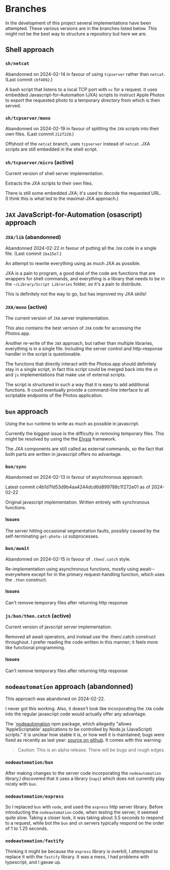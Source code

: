 # Branches

In the development of this project several implementations have been attempted. These various versions are in the branches listed below. This might not be the best way to structure a repository but here we are.

## Shell approach

### `sh/netcat`

Abandonned on 2024-02-14 in favour of using `tcpserver` rather than
`netcat`. (Last commit `cbf4092`.)

A bash script that listens to a local TCP port with `nc` for a request.
It uses embedded Javascript-for-Automation (JXA) scripts to instruct
Apple Photos to export the requested photo to a temporary directory from
which is then served.

### `sh/tcpserver/mono`

Abandonned on 2024-02-19 in favour of splitting the `JXA` scripts into
their own files. (Last commit `212f229`.)

Offshoot of the `netcat` branch, uses `tcpserver` instead of `netcat`.
JXA scripts are still embedded in the shell script.

### `sh/tcpserver/micro` (active)

Current version of shell server implementation.

Extracts the JXA scripts to their own files.

There is still some embedded JXA; it's used to decode the requested URL.
(I think this is what led to the maximal-JXA approach.)

## `JAX` JavaScript-for-Automation (osascript) approach

### `JXA/lib` (abandonned)

Abandonned 2024-02-22 in favour of putting all the `JXA` code in a
single file. (Last commit `1ba15e7`.)

An attempt to rewrite everything using as much JXA as possible.

JXA is a pain to program, a good deal of the code are functions that are
wrappers for shell commands, and everything is a library that needs to
be in the `~/Library/Script Libraries` folder, so it's a pain to
distribute.

This is definitely not the way to go, but has improved my JXA skills!

### `JXA/mono` (active)

The current version of `JXA` server implementation.

This also contains the best version of `JXA` code for accessing the
Photos.app.

Another re-write of the `JAX` approach, but rather than multiple
libraries, everything is in a single file. Including the server control
and http-response handler in the script is questionable.

The functions that directly interact with the Photos.app should
definitely stay in a single script, in fact this script could be merged
back into the `sh` and `js` implementations that make use of external
scripts.

The script is structured in such a way that it is easy to add additional
functions. It could eventually provide a command-line interface to all
scriptable endpoints of the Photos application.

## `bun` approach

Using the `bun` runtime to write as much as possible in javascript.

Currently the biggest issue is the difficulty in removing temporary
files. This might be resolved by using the the
[Elysia](https://elysiajs.com/) framework.

The JXA components are still called as external commands, so the fact
that both parts are written in javascript offers no advantage.

### `bun/sync`

Abandonned on 2024-02-13 in favour of asynchronous approach.

Latest commit c4b1d7fd53d9b4aa4244dcd6d899788c1f272e01 as of 2024-02-22

Original javascript implementation. Written entirely with synchronous
functions.

#### Issues

The server hitting occasional segmentation faults, possibly caused by
the self-terminating `get-photo-id` subprocesses.

### `bun/await`

Abandonned on 2024-02-15 in favour of `.then`/`.catch` style.

Re-implementation using asynchronous functions, mostly using
await--everywhere except for in the primary request-handling function,
which uses the `.then` construct.

#### Issues

Can't remove temporary files after returning http response

### `js/bun/then.catch` (active)

Current version of javscript server implementation.

Removed all await operators, and instead use the .then/.catch construct
throughout. I prefer reading the code written in this manner; it feels
more like functional programming.

#### Issues

Can't remove temporary files after returning http response

## `nodeautomation` approach (abandonned)

This approach was abandoned on 2024-02-22.

I never got this working. Also, it doesn't look like incorporating the `JXA` code into the regular javascript code would actually offer any advantage.

The `[nodeautomation](https://hhas.github.io/nodeautomation/) npm package,
which allegedly "allows 'AppleScriptable' applications to be controlled
by Node.js (JavaScript) scripts." It is unclear how stable it is, or how
well it is maintained; bugs were fixed as recently as last year: [source
on github](https://github.com/hhas/nodeautomation). It comes with this
warning:

> Caution: This is an alpha release. There will be bugs and rough edges.

### `nodeautomation/bun`

After making changes to the server code incorporating the `nodeautomation` library,I discovered that it uses a library (`napi`) which does not currently play nicely with `bun`.

### `nodeautomation/express`

So I replaced `bun` with `node`, and used the `express` http server library. Before introducting the `nodeautomation` code, when testing the server, it seemed quite slow. Taking a closer look, it was taking about 3.5 seconds to respond to a request, while
bot the `bun` and `sh` servers typically respond on the order of 1 to 1.25 seconds.

### `nodeautomation/fastify`

Thinking it might be because the `express` library is overkill, I attempted to replace it with the `fastify` library. It was a mess, I had problems with typescript, and I gavae up.
